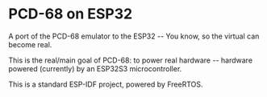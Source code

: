 PCD-68 on ESP32
===============

A port of the PCD-68 emulator to the ESP32 -- You know, so the virtual can
become real.

This is the real/main goal of PCD-68: to power real hardware -- hardware
powered (currently) by an ESP32S3 microcontroller.

This is a standard ESP-IDF project, powered by FreeRTOS.
